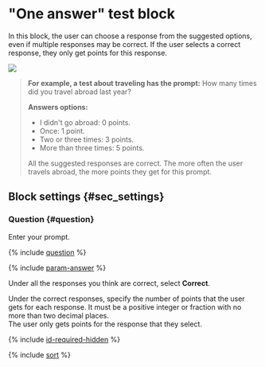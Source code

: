 # "One answer" test block

In this block, the user can choose a response from the suggested options, even if multiple responses may be correct. If the user selects a correct response, they only get points for this response.

![](../../_assets/forms/tutorial-test-single.gif)

> **For example, a test about traveling has the prompt:** How many times did you travel abroad last year?
>
> **Answers options:**
>
> - I didn't go abroad: 0 points.
> - Once: 1 point.
> - Two or three times: 3 points.
> - More than three times: 5 points.
>
> All the suggested responses are correct. The more often the user travels abroad, the more points they get for this prompt.

## Block settings {#sec_settings}

### Question {#question}

Enter your prompt.

{% include [question](../../_includes/forms/question.md) %}

{% include [param-answer](../../_includes/forms/param-answer.md) %}

Under all the responses you think are correct, select **Correct**.

Under the correct responses, specify the number of points that the user gets for each response. It must be a positive integer or fraction with no more than two decimal places.  
The user only gets points for the response that they select.

{% include [id-required-hidden](../../_includes/forms/id-required-hidden.md) %}

{% include [sort](../../_includes/forms/sort.md) %}

